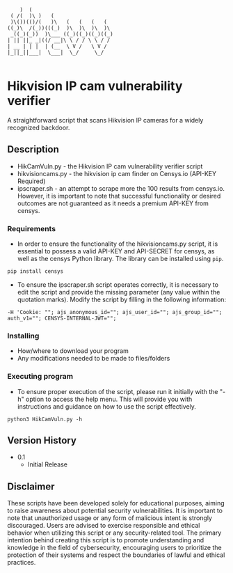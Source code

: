 ```

    )  (                           
 ( /(  )\ )   (                    
 )\())(()/(   )\   (   (   (   (   
((_)\  /(_))(((_)  )\  )\  )\  )\  
 _((_)(_))  )\___ ((_)((_)((_)((_) 
| || ||_ _|((/ __|\ \ / / \ \ / /  
| __ | | |  | (__  \ V /   \ V /   
|_||_||___|  \___|  \_/     \_/    
                                   
```

# Hikvision IP cam vulnerability verifier

A straightforward script that scans Hikvision IP cameras for a widely recognized backdoor.

## Description

* HikCamVuln.py - the Hikvision IP cam vulnerability verifier script
* hikvisioncams.py - the hikvision ip cam finder on Censys.io (API-KEY Required) 
* ipscraper.sh - an attempt to scrape more the 100 results from censys.io. However, it is important to note that successful functionality or desired outcomes are not guaranteed as it needs a premium API-KEY from censys.

### Requirements
* In order to ensure the functionality of the hikvisioncams.py script, it is essential to possess a valid API-KEY and API-SECRET for censys, as well as the censys Python library.
The library can be installed using `pip`.

```sh
pip install censys
```
* To ensure the ipscraper.sh script operates correctly, it is necessary to edit the script and provide the missing parameter (any value within the quotation marks). Modify the script by filling in the following information:
```
-H 'Cookie: ""; ajs_anonymous_id=""; ajs_user_id=""; ajs_group_id=""; auth_v1=""; CENSYS-INTERNAL-JWT="";
```
### Installing

* How/where to download your program
* Any modifications needed to be made to files/folders

### Executing program

* To ensure proper execution of the script, please run it initially with the "-h" option to access the help menu. This will provide you with instructions and guidance on how to use the script effectively.
```
python3 HikCamVuln.py -h
```


## Version History

* 0.1
    * Initial Release

## Disclaimer

These scripts have been developed solely for educational purposes, aiming to raise awareness about potential security vulnerabilities. It is important to note that unauthorized usage or any form of malicious intent is strongly discouraged. Users are advised to exercise responsible and ethical behavior when utilizing this script or any security-related tool. The primary intention behind creating this script is to promote understanding and knowledge in the field of cybersecurity, encouraging users to prioritize the protection of their systems and respect the boundaries of lawful and ethical practices.
